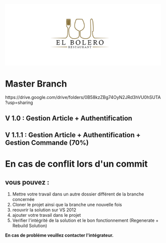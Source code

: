 ![Screenshot](logo.png)
<h1> Master Branch </h1>
https://drive.google.com/drive/folders/0B58kzZBg74OyN2JRd3hVU0hSUTA?usp=sharing
<h2>V 1.0 :  Gestion Article + Authentification </h2>
<h2>V 1.1.1 : Gestion Article + Authentification + Gestion Commande (70%) </h2>

<h1> En cas de conflit lors d'un commit</h1>
<h2> vous pouvez : </h2>
<ol> <li> Mettre votre travail dans un autre dossier différent de la branche concernée </li>
 <li> Cloner le projet ainsi que la branche une nouvelle fois </li>
 <li> reouvrir la solution sur VS 2012 </li>
 <li>ajouter votre travail dans le projet </li>
 <li> Verifier l'intégrité de la solution et le bon fonctionnement (Regenerate + Rebuild Solution) </li>
 </ol>
<b>En cas de probléme veuillez contacter l'intégrateur.</b>
